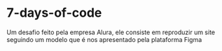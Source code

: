 # 7-days-of-code
Um desafio feito pela empresa Alura, ele consiste em reproduzir um site seguindo um modelo que é nos apresentado pela plataforma Figma
